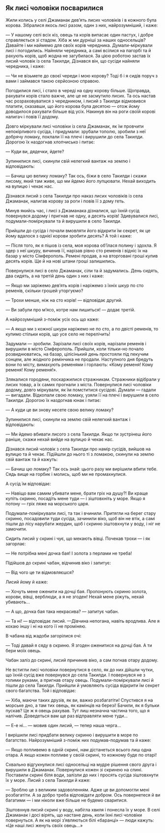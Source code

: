 ## Як лисі чоловіки посварилися

Жили колись у селі Джаманак дев’ять лисих чоловіків і в кожного була корова.
Зібралися якось лисі разом, один з них, найрозумніший, і каже:

— У нашому селі всіх кіз, овець та корів випасає один пастух, і добре справляється зі стадом.
Хіба ж ми дурніші за наших односельців?
Давайте і ми наймемо для своїх корів чередника.
Думали-міркували лисі і погодились.
Найняли чередника, а самі всілися на пагорбі та й рахують корів, щоб жодна не загубилася.
За цією роботою застав їх лисий чоловік із села Такилди, Дізнався він, що сусіди найняли чередника, і каже:

— Чи не візьмете до своєї череди і мою корову?
Тоді б і я сидів поруч з вами і займався такою серйозною справою.

Погодилися лисі, і стало в череді на одну корову більше.
Щоправда, рахувати корів стало важче, але це не засмутило лисих.
Та ось настав час розраховуватися з чередником, і лисий з Такилди відмовився платити, сказавши, що його корова була десятою — отож йому доводилося рахувати більше від усіх.
Накинув він на роги своїй корові налигач і повів її додому.

Довго міркували лисі чоловіки із села Джаманак, як їм провчити непокірливого сусіда, і придумали: зрубали тополю, зробили з неї добрячу ломаку, поклали її на плечі і вирушили до села Такилди.
Дорогою їх наздогнав хлопчисько і питає:

— Куди ви, дядечки, йдете?

Зупинилися лисі, скинули свій нелегкий вантаж на землю і відповідають:

— Бачиш цю велику ломаку?
Так ось, біжи в село Такилди і скажи лисому, який там живе, що ми йдемо його лупцювати.
Нехай виходить на вулицю і чекає нас.

Дізнався лисий з села Такилди про наказ лисих чоловіків із села Джаманак, налигав корову за роги і повів її з дому геть.

Минув якийсь час, і лисі з Джаманака дізналися, що їхній сусід повернувся додому і пригнав не одну, а десять корів!
Здивувалися лисі, подумали-поміркували та й вирушили в село Такилди.

Прийшли до сусіда і почали вмовляти його відкрити їм секрет, як це йому вдалося з однієї корови зробити десять?
А той і каже:

— Після того, як я пішов із села, моя корова об’їлася полину і здохла.
Я здер з неї шкуру, вичинив її, нарізав рівно сто ременів і відніс їх на базар у місто Сімферополь.
Ремені продав, а на вторговані гроші купив десять корів.
Ще й на нові штани гроші залишились.

Повернулися лисі в село Джаманак, сіли та й задумались.
День сидять, два сидять, а на третій день один з них і каже:

— Якщо ми заріжемо дев’ять корів і наріжемо з їхніх шкур по сто ременів, скільки грошей уторгуємо?

— Трохи менше, ніж на сто корів! — відповідає другий.

— Ви забули про м’ясо, котре нам лишиться! — додає третій.

А найрозумніший з-поміж усіх ось що каже:

— А якщо ми з кожної шкури наріжемо не по сто, а по двісті ременів, то купимо стільки корів, що усе село не перелічить!

Задумали — зробили.
Зарізали лисі своїх корів, нарізали ременів і вирушили в місто Сімферополь.
Прийшли, коли тільки-но почало розвиднюватись, на базар, цілісінький день простояли під пекучим сонцем, але жодного ремінчика не продали.
Наступного дня бредуть вони по місту, вимахують ременями і горлають: «Кому ременя!
Кому ременя!
Кому ременя!».

Злякалися городяни, поскаржилися стражникам.
Стражники відібрали у лисих товар, а їх самих прогнали з міста.
Повернулися лисі чоловіки додому, довго міркували, як їм помститися сусідові.
Думали — гадали — вигадали.
Відкопали свою ломаку, узяли її на плечі і вирушили в село Такилди.
Дорогою їх наздогнав юнак і питає:

— А куди це ви знову несете свою велику ломаку?

Зупинилися лисі, скинули на землю свій нелегкий вантаж і відповідають:

— Ми йдемо вбивати лисого з села Такилди.
Якщо ти зустрінеш його раніше, скажи нехай вийде на вулицю й чекає нас.

Дізнався лисий чоловік з села Такилди про намір сусідів, вийшов на вулицю та й чекає.
Підійшли до нього ті з ломакою, скинули на землю свій вантаж та й кажуть:

— Бачиш цю ломаку?
Так ось знай: цього разу ми вирішили вбити тебе.
Сядь вище на горбик і молись, щоб ми не промахнулися.

А сусід їм відповідає:

— Навіщо вам самим убивати мене, брати гріх на душу?!
Ви краще купіть скриню, посадіть мене туди — і зіштовхніть у море.
Якщо я потону — гріх ляже на морського царя.

Подумали-поміркували лисі, та так і вчинили.
Притягли на берег стару скриню, посадовили туди сусіда, зачинили віко, щоб він не втік, а самі пішли до лісу нарубати жердин, щоб і скриню зіштовхнути у воду, і ніг не замочити.

Сидить лисий у скрині і чує, що мекають вівці.
Почекав трохи — і як загорлає:

— Не потрібна мені дочка бая!
І золота з перлами не треба!

Підійшов до скрині чабан, відчинив віко і запитує:

— Від чого це ти відмовляєшся?

Лисий йому й каже:

— Хочуть мене оженити на дочці бая.
Пропонують скриню золота, корови, вівці, верблюди, а я не згоден!
Нехай мене ріжуть, нехай убивають...

— А що, дочка бая така некрасива? — запитує чабан.

— Та ні! — відповідає лисий. —Дівчина непогана, навіть вродлива.
Але я кохаю іншу і ні на кого її не проміняю.

В чабана від жадоби загорілися очі:

— Тоді давай я сяду в скриню.
Я згоден оженитися на дочці бая.
А ти бери моїх овець.

Чабан заліз до скрині, лисий причинив віко, а сам погнав отару додому.

Не встигли лисі чоловіки повернутися в село, як до них дійшли чутки, що їхній сусід вже повернувся до села Такилди.
І повернувся не з голими руками, а пригнав отару овець.
Подумали-поміркували лисі й пішли до села Такилди.
Прийшли й умовляють сусіда відкрити їм секрет свого багатства.
Той і відповідає:

— Хіба, маючи таких друзів, як ви, важко розбагатіти!
Спустився я на морське дно, а там тих овець, як камінців на березі!
Бачили, як я бульки пускав?
Це ж я овець рахував.
Тут лиш незначна частина того, що я налічив.
Доведеться вам ще раз відправляти мене туди...

— Е-е ні... — мовив один лисий, — тепер наша черга...

І вирішили лисі придбати велику скриню і вирушити в море по багатство.
Найрозумніший з-поміж них подумав-подумав та й каже:

— Якщо попливемо в одній скрині, нам дістанеться всього лиш одна отара.
А якщо кожен попливе у своїй скрині, то кожному буде по отарі!

Схвально відгукнулися лисі односельці на мудре рішення свого друга і вирушили в Джаманак.
Повернулися кожен зі скринею на спині.
Поставили скрині біля води, залізли до них і просять сусіда зіштовхнути їх у море.
Лисий з села Такилди й каже:

— Зроблю це з великим задоволенням.
Адже це ви допомогли мені розбагатіти.
А за добро треба відповідати добром.
Ось повернетеся й ви багатими — і ми ніколи вже більше не будемо сваритися.

Зіштовхнув лисий скрині у воду, набігла хвиля і понесла їх у море.
В селі Джаманак і досі вірять, що настане день, коли їхні лисі чоловіки повернуться.
А як на морі з’являються білі «баранці» — люди кажуть: «Це наші лисі женуть своїх овець...»

